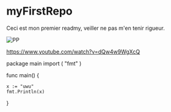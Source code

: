 # myFirstRepo

Ceci est mon premier readmy, veiller ne pas m'en tenir rigueur.

![PP](https://user-images.githubusercontent.com/93199510/188627902-3c4263af-fa14-44a2-a337-a29638b6cd14.png)

https://www.youtube.com/watch?v=dQw4w9WgXcQ



package main
import (
	"fmt"
)

func main() {

	x := "uwu"
	fmt.Println(x)
	
}




